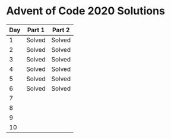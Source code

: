 # Advent of Code 2020 Solutions

| Day | Part 1 | Part 2 |
| --- | ------ | ------ |
| 1   | Solved | Solved |
| 2   | Solved | Solved |
| 3   | Solved | Solved |
| 4   | Solved | Solved |
| 5   | Solved | Solved |
| 6   | Solved | Solved |
| 7   |        |        |
| 8   |        |        |
| 9   |        |        |
| 10  |        |        |
